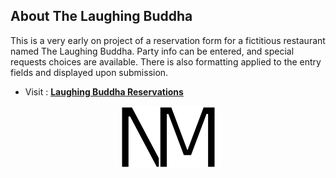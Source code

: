 ## About The Laughing Buddha

This is a very early on project of a reservation form for a fictitious restaurant named The Laughing Buddha. Party info can be entered, and special requests choices are available. There is also formatting applied to the entry fields and displayed upon submission.

- Visit : **[Laughing Buddha Reservations](https://naynayren.github.io/laughing-buddha/)**

<p align="center">
    <img src="images/logo.png" alt="My Logo" width="153" height="100" />
</p>
